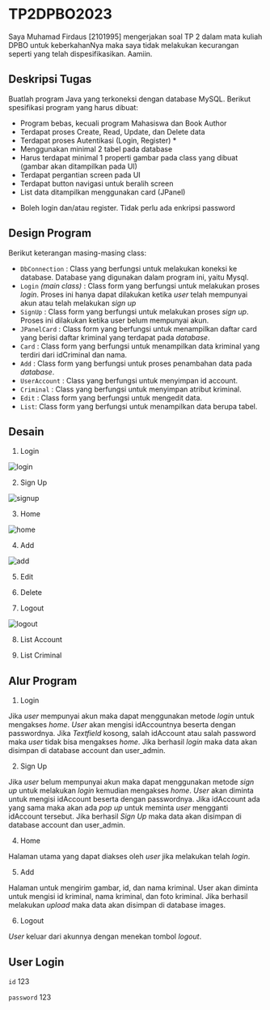 # TP2DPBO2023
Saya Muhamad Firdaus [2101995] mengerjakan soal TP 2 dalam mata kuliah DPBO untuk keberkahanNya maka saya tidak melakukan kecurangan seperti yang telah dispesifikasikan. Aamiin.

## Deskripsi Tugas
Buatlah program Java yang terkoneksi dengan database MySQL. Berikut spesifikasi program yang harus dibuat:
- Program bebas, kecuali program Mahasiswa dan Book Author
- Terdapat proses Create, Read, Update, dan Delete data
- Terdapat proses Autentikasi (Login, Register) *
- Menggunakan minimal 2 tabel pada database
- Harus terdapat minimal 1 properti gambar pada class yang dibuat (gambar akan ditampilkan pada UI)
- Terdapat pergantian screen pada UI
- Terdapat button navigasi untuk beralih screen
- List data ditampilkan menggunakan card (JPanel)
* Boleh login dan/atau register. Tidak perlu ada enkripsi password

## Design Program
Berikut keterangan masing-masing class:
- `DbConnection` : Class yang berfungsi untuk melakukan koneksi ke database. Database yang digunakan dalam program ini, yaitu Mysql.
- `Login` _(main class)_ : Class form yang berfungsi untuk melakukan proses _login_. Proses ini hanya dapat dilakukan ketika _user_ telah mempunyai akun atau telah melakukan _sign up_
- `SignUp` : Class form yang berfungsi untuk melakukan proses _sign up_. Proses ini dilakukan ketika user belum mempunyai akun.
- `JPanelCard` : Class form yang berfungsi untuk menampilkan daftar card yang berisi daftar kriminal yang terdapat pada _database_.
- `Card` : Class form yang berfungsi untuk menampilkan data kriminal yang terdiri dari idCriminal dan nama.
- `Add` : Class form yang berfungsi untuk proses penambahan data pada _database_.
- `UserAccount` : Class yang berfungsi untuk menyimpan id account.
- `Criminal` : Class yang berfungsi untuk menyimpan atribut kriminal.
- `Edit` : Class form yang berfungsi untuk mengedit data.
- `List`: Class form yang berfungsi untuk menampilkan data berupa tabel.

## Desain
1. Login

![login](https://github.com/dauspairet/TP2DPBO2023/raw/main/Screenshot/login.jpg)

2. Sign Up

![signup](https://github.com/dauspairet/TP2DPBO2023/raw/main/Screenshot/sign%20up.jpg)

3. Home

![home](https://github.com/dauspairet/TP2DPBO2023/raw/main/Screenshot/home.jpg)

4. Add

![add](https://github.com/dauspairet/TP2DPBO2023/raw/main/Screenshot/upload.jpg)

5. Edit

6. Delete

7. Logout

![logout](https://github.com/dauspairet/TP2DPBO2023/raw/main/Screenshot/logout.jpg)

8. List Account


9. List Criminal

## Alur Program
1. Login

Jika _user_ mempunyai akun maka dapat menggunakan metode _login_ untuk mengakses _home_. _User_ akan mengisi idAccountnya beserta dengan passwordnya. Jika _Textfield_ kosong, salah idAccount atau salah password maka _user_ tidak bisa mengakses _home_. Jika berhasil _login_ maka data akan disimpan di database account dan user_admin.

2. Sign Up

Jika _user_ belum mempunyai akun maka dapat menggunakan metode _sign up_ untuk melakukan _login_ kemudian mengakses _home_. _User_ akan diminta untuk mengisi idAccount beserta dengan passwordnya. Jika idAccount ada yang sama maka akan ada _pop up_ untuk meminta _user_ mengganti idAccount tersebut. Jika berhasil _Sign Up_ maka data akan disimpan di database account dan user_admin.

4. Home

Halaman utama yang dapat diakses oleh _user_ jika melakukan telah _login_.

5. Add

Halaman untuk mengirim gambar, id, dan nama kriminal. User akan diminta untuk mengisi id kriminal, nama kriminal, dan foto kriminal. Jika berhasil melakukan _upload_ maka data akan disimpan di database images.

6. Logout

_User_ keluar dari akunnya dengan menekan tombol _logout_.

## User Login
`id`        123

`password`  123
